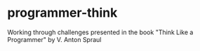 # programmer-think
Working through challenges presented in the book "Think Like a Programmer" by V. Anton Spraul
